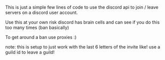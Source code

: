 This is just a simple few lines of code to use the discord api to join / leave servers on a discord user account.

Use this at your own risk discord has brain cells and can see if you do this too many times (ban basically)

To get around a ban use proxies :)

note: this is setup to just work with the last 6 letters of the invite like! use a guild id to leave a guild!
